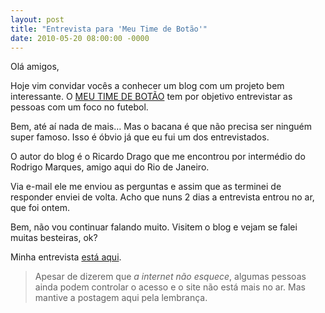 ```yaml
---
layout: post
title: "Entrevista para 'Meu Time de Botão'"
date: 2010-05-20 08:00:00 -0000
---
```


Olá amigos,

Hoje vim convidar vocês a conhecer um blog com um projeto bem interessante. O <a href="http://meutimedebotao.blogspot.com/" class="linkum">MEU TIME DE BOTÃO</a> tem por objetivo entrevistar as pessoas com um foco no futebol.

Bem, até aí nada de mais… Mas o bacana é que não precisa ser ninguém super famoso. Isso é óbvio já que eu fui um dos entrevistados.

O autor do blog é o Ricardo Drago que me encontrou por intermédio do Rodrigo Marques, amigo aqui do Rio de Janeiro.

Via e-mail ele me enviou as perguntas e assim que as terminei de responder enviei de volta. Acho que nuns 2 dias a entrevista entrou no ar, que foi ontem.

Bem, não vou continuar falando muito. Visitem o blog e vejam se  falei muitas besteiras, ok?

Minha entrevista <a href="http://meutimedebotao.blogspot.com/" class="linkum">está aqui</a>.

>Apesar de dizerem que *a internet não esquece*, algumas pessoas ainda podem controlar o acesso e o site não está mais no ar. Mas mantive a postagem aqui pela lembrança.

